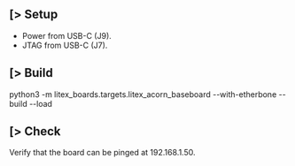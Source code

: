 [> Setup
--------
- Power from USB-C (J9).
- JTAG from USB-C (J7).

[> Build
--------
python3 -m litex_boards.targets.litex_acorn_baseboard --with-etherbone --build --load

[> Check
--------
Verify that the board can be pinged at 192.168.1.50.
